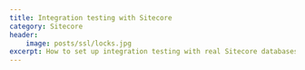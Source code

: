```yaml
---
title: Integration testing with Sitecore
category: Sitecore
header:
    image: posts/ssl/locks.jpg
excerpt: How to set up integration testing with real Sitecore databases
---
```


